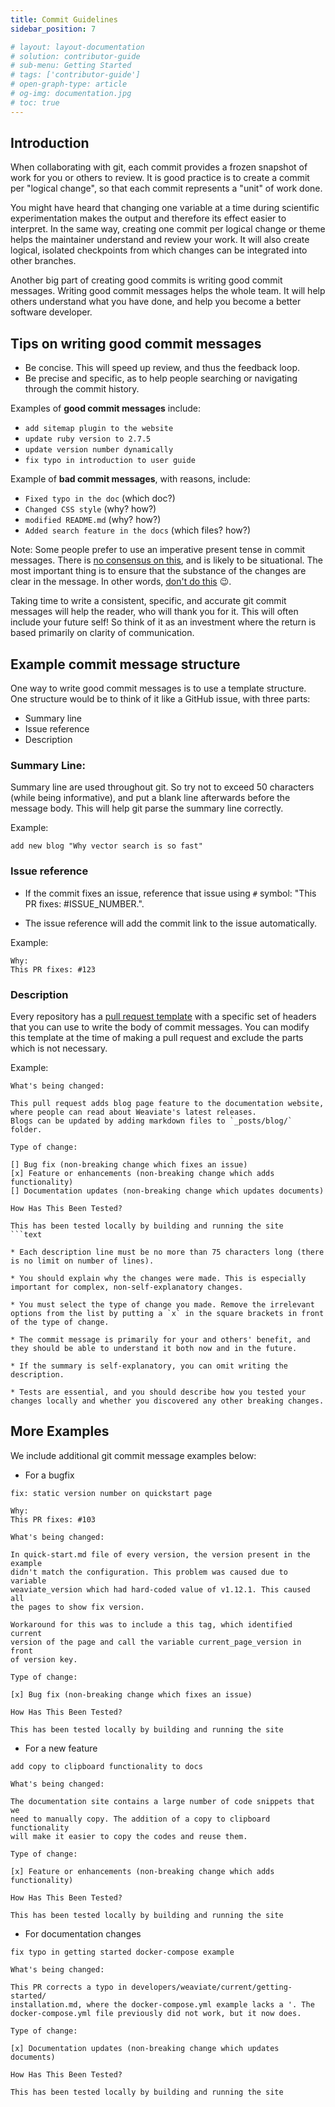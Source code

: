 ```yaml
---
title: Commit Guidelines
sidebar_position: 7

# layout: layout-documentation
# solution: contributor-guide
# sub-menu: Getting Started
# tags: ['contributor-guide']
# open-graph-type: article
# og-img: documentation.jpg
# toc: true
---
```

## Introduction

When collaborating with git, each commit provides a frozen snapshot of work for you or others to review. It is good practice is to create a commit per "logical change", so that each commit represents a "unit" of work done. 

You might have heard that changing one variable at a time during scientific experimentation makes the output and therefore its effect easier to interpret. In the same way, creating one commit per logical change or theme helps the maintainer understand and review your work. It will also create logical, isolated checkpoints from which changes can be integrated into other branches.

Another big part of creating good commits is writing good commit messages. Writing good commit messages helps the whole team. It will help others understand what you have done, and help you become a better software developer.

## Tips on writing good commit messages

* Be concise. This will speed up review, and thus the feedback loop.
* Be precise and specific, as to help people searching or navigating through the commit history. 

Examples of **good commit messages** include:

* `add sitemap plugin to the website`
* `update ruby version to 2.7.5`
* `update version number dynamically`
* `fix typo in introduction to user guide`

Example of **bad commit messages**, with reasons, include:

* `Fixed typo in the doc` (which doc?)
* `Changed CSS style` (why? how?)
* `modified README.md` (why? how?)
* `Added search feature in the docs` (which files? how?)

Note: Some people prefer to use an imperative present tense in commit messages. There is [no consensus on this](https://stackoverflow.com/questions/3580013/should-i-use-past-or-present-tense-in-git-commit-messages), and is likely to be situational. The most important thing is to ensure that the substance of the changes are clear in the message. In other words, [don't do this](https://xkcd.com/1296/) 😉. 

Taking time to write a consistent, specific, and accurate git commit messages will help the reader, who will thank you for it. This will often include your future self! So think of it as an investment where the return is based primarily on clarity of communication.

## Example commit message structure

One way to write good commit messages is to use a template structure. One structure would be to think of it like a GitHub issue, with three parts:

* Summary line
* Issue reference
* Description

### Summary Line:

Summary line are used throughout git. So try not to exceed 50 characters (while being informative), and put a blank line afterwards before the message body. This will help git parse the summary line correctly.

Example:

```text
add new blog "Why vector search is so fast"
```

### Issue reference

* If the commit fixes an issue, reference that issue using `#` symbol: "This PR fixes: #ISSUE_NUMBER.".

* The issue reference will add the commit link to the issue automatically.

Example:

```text
Why:
This PR fixes: #123
```

### Description

Every repository has a [pull request template](https://github.com/semi-technologies/weaviate-io/blob/main/.github/PULL_REQUEST_TEMPLATE.md) with a specific set of headers that you can use to write the body of commit messages. You can modify this template at the time of making a pull request and exclude the parts which is not necessary.

Example:

```text
What's being changed:

This pull request adds blog page feature to the documentation website, 
where people can read about Weaviate's latest releases. 
Blogs can be updated by adding markdown files to `_posts/blog/` folder.

Type of change:

[] Bug fix (non-breaking change which fixes an issue)
[x] Feature or enhancements (non-breaking change which adds functionality)
[] Documentation updates (non-breaking change which updates documents)

How Has This Been Tested?

This has been tested locally by building and running the site
```text

* Each description line must be no more than 75 characters long (there is no limit on number of lines).

* You should explain why the changes were made. This is especially important for complex, non-self-explanatory changes.

* You must select the type of change you made. Remove the irrelevant options from the list by putting a `x` in the square brackets in front of the type of change.

* The commit message is primarily for your and others' benefit, and they should be able to understand it both now and in the future.

* If the summary is self-explanatory, you can omit writing the description.

* Tests are essential, and you should describe how you tested your changes locally and whether you discovered any other breaking changes.
```

## More Examples
We include additional git commit message examples below:

* For a bugfix

```text
fix: static version number on quickstart page

Why:
This PR fixes: #103

What's being changed:

In quick-start.md file of every version, the version present in the example 
didn't match the configuration. This problem was caused due to variable 
weaviate_version which had hard-coded value of v1.12.1. This caused all 
the pages to show fix version.

Workaround for this was to include a this tag, which identified current 
version of the page and call the variable current_page_version in front 
of version key.

Type of change:

[x] Bug fix (non-breaking change which fixes an issue)

How Has This Been Tested?

This has been tested locally by building and running the site
```

* For a new feature

```text
add copy to clipboard functionality to docs

What's being changed:

The documentation site contains a large number of code snippets that we 
need to manually copy. The addition of a copy to clipboard functionality 
will make it easier to copy the codes and reuse them.

Type of change:

[x] Feature or enhancements (non-breaking change which adds functionality)

How Has This Been Tested?

This has been tested locally by building and running the site
```

* For documentation changes

```text
fix typo in getting started docker-compose example

What's being changed:

This PR corrects a typo in developers/weaviate/current/getting-started/
installation.md, where the docker-compose.yml example lacks a '. The 
docker-compose.yml file previously did not work, but it now does.

Type of change:

[x] Documentation updates (non-breaking change which updates documents)

How Has This Been Tested?

This has been tested locally by building and running the site
```